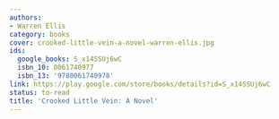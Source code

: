 ```yaml
---
authors:
- Warren Ellis
category: books
cover: crooked-little-vein-a-novel-warren-ellis.jpg
ids:
  google_books: S_x14SSUj6wC
  isbn_10: 0061740977
  isbn_13: '9780061740978'
link: https://play.google.com/store/books/details?id=S_x14SSUj6wC
status: to-read
title: 'Crooked Little Vein: A Novel'
---
```

